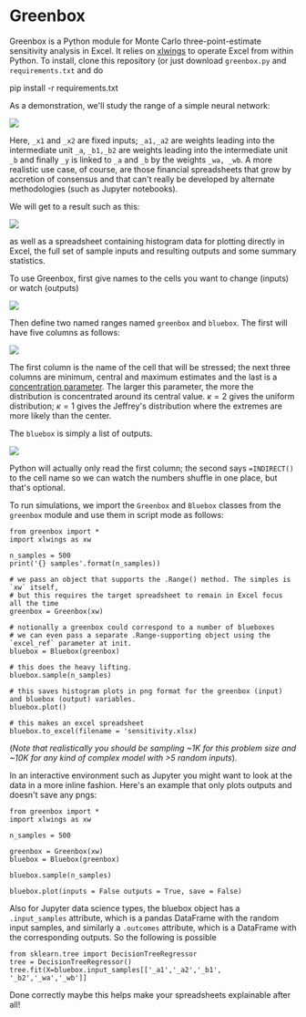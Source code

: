 # Greenbox

Greenbox is a Python module for Monte Carlo three-point-estimate sensitivity analysis in Excel. It relies on [xlwings](https://www.xlwings.org/) to operate Excel from within Python. To install, clone this repository (or just download `greenbox.py` and `requirements.txt` and do

   pip install -r requirements.txt

As a demonstration, we'll study the range of a simple neural network:

![](https://github.com/asemic-horizon/stanton/blob/master/net1.png)

Here, `_x1` and `_x2` are fixed inputs; `_a1,_a2` are weights leading into the intermediate unit `_a`, `_b1,_b2` are weights leading into the intermediate unit `_b` and finally `_y` is linked to `_a` and `_b` by the weights `_wa, _wb`. A more realistic use case, of course, are those financial spreadsheets that grow by accretion of consensus and that can't really be developed by alternate methodologies (such as Jupyter notebooks). 

We will get to a result such as this:

![](https://github.com/asemic-horizon/stanton/blob/master/output%20_y.png)

as well as a spreadsheet containing histogram data for plotting directly in Excel, the full set of sample inputs and resulting outputs and some summary statistics.

To use Greenbox, first give names to the cells you want to change (inputs) or watch (outputs)

![](https://github.com/asemic-horizon/stanton/blob/master/cell_names.png)

Then define two named ranges named `greenbox` and `bluebox`. The first will have five columns as follows:

![](https://github.com/asemic-horizon/stanton/blob/master/greenbox.png)

The first column is the name of the cell that will be stressed; the next three columns are minimum, central and maximum estimates and the last is a [concentration parameter](https://en.wikipedia.org/wiki/Beta_distribution#Mode_and_concentration). The larger this parameter, the more the distribution is concentrated around its central value. $\kappa = 2$ gives the uniform distribution; $\kappa=1$ gives the Jeffrey's distribution where the extremes are more likely than the center.

The `bluebox` is simply a list of outputs.

![](https://github.com/asemic-horizon/stanton/blob/master/bluebox.png)

Python will actually only read the first column; the second says `=INDIRECT()` to the cell name so we can watch the numbers shuffle in one place, but that's optional.

To run simulations, we import the `Greenbox` and `Bluebox` classes from the `greenbox` module and use them in script mode as follows:

    from greenbox import *
    import xlwings as xw
    
    n_samples = 500 
    print('{} samples'.format(n_samples))
 
    # we pass an object that supports the .Range() method. The simples is `xw` itself, 
    # but this requires the target spreadsheet to remain in Excel focus all the time
    greenbox = Greenbox(xw)
    
    # notionally a greenbox could correspond to a number of blueboxes
    # we can even pass a separate .Range-supporting object using the  `excel_ref` parameter at init.
    bluebox = Bluebox(greenbox)
    
    # this does the heavy lifting.
    bluebox.sample(n_samples)
    
    # this saves histogram plots in png format for the greenbox (input) and bluebox (output) variables.
    bluebox.plot()
    
    # this makes an excel spreadsheet
    bluebox.to_excel(filename = 'sensitivity.xlsx)

(*Note that realistically you should be sampling ~1K for this problem size and  ~10K for any kind of complex model with >5 random inputs*).

In an interactive environment such as Jupyter you might want to look at the data in a more inline fashion. Here's an example that only plots outputs and doesn't save any pngs:

    from greenbox import *
    import xlwings as xw
    
    n_samples = 500 
    
    greenbox = Greenbox(xw)
    bluebox = Bluebox(greenbox)
    
    bluebox.sample(n_samples)
    
    bluebox.plot(inputs = False outputs = True, save = False)


Also for Jupyter data science types, the bluebox object has a `.input_samples` attribute, which is a pandas DataFrame with the random input samples, and similarly a `.outcomes` attribute, which is a DataFrame with the corresponding outputs. So the following is possible

    from sklearn.tree import DecisionTreeRegressor
    tree = DecisionTreeRegressor()
    tree.fit(X=bluebox.input_samples[['_a1','_a2','_b1', '_b2','_wa','_wb']]
    
 Done correctly maybe this helps make your spreadsheets explainable after all!
